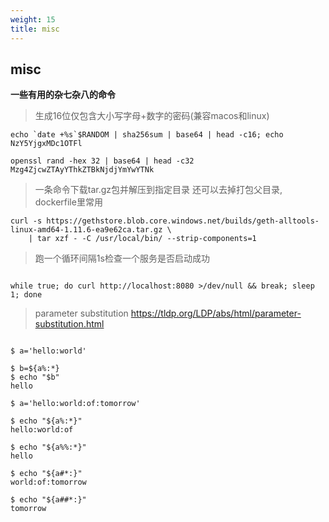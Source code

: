 ```yaml
---
weight: 15
title: misc
---
```


## misc

**一些有用的杂七杂八的命令**

> 生成16位仅包含大小写字母+数字的密码(兼容macos和linux)

```shell
echo `date +%s`$RANDOM | sha256sum | base64 | head -c16; echo
NzY5YjgxMDc1OTFl

openssl rand -hex 32 | base64 | head -c32
Mzg4ZjcwZTAyYThkZTBkNjdjYmYwYTNk

```

> 一条命令下载tar.gz包并解压到指定目录 还可以去掉打包父目录, dockerfile里常用
```shell
curl -s https://gethstore.blob.core.windows.net/builds/geth-alltools-linux-amd64-1.11.6-ea9e62ca.tar.gz \
    | tar xzf - -C /usr/local/bin/ --strip-components=1
```

> 跑一个循环间隔1s检查一个服务是否启动成功

```shell

while true; do curl http://localhost:8080 >/dev/null && break; sleep 1; done

```

> parameter substitution https://tldp.org/LDP/abs/html/parameter-substitution.html

```shell

$ a='hello:world'

$ b=${a%:*}
$ echo "$b"
hello

$ a='hello:world:of:tomorrow'

$ echo "${a%:*}"
hello:world:of

$ echo "${a%%:*}"
hello

$ echo "${a#*:}"
world:of:tomorrow

$ echo "${a##*:}"
tomorrow

```